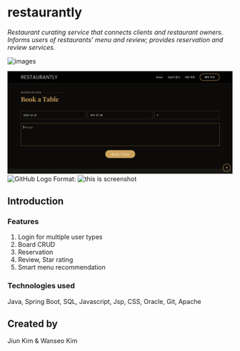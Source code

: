 # restaurantly
*Restaurant curating service that connects clients and restaurant owners. Informs users of restaurants’ menu and review; provides reservation and review services.*

![images](/images/screenshot.png)

![img](images/screenshot2.png)
![GitHub Logo](/images/screenshot.png)
Format: ![this is screenshot](url)
## Introduction

### Features


1. Login for multiple user types
2. Board CRUD
3. Reservation
4. Review, Star rating
5. Smart menu recommendation


### Technologies used

Java,
Spring Boot,
SQL,
Javascript,
Jsp,
CSS,
Oracle,
Git,
Apache




## Created by

Jiun Kim &
Wanseo Kim


